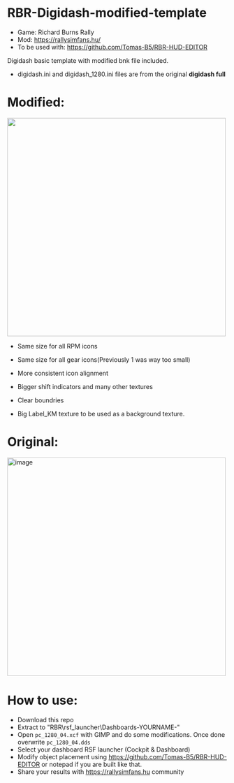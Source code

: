# RBR-Digidash-modified-template
- Game: Richard Burns Rally
- Mod: https://rallysimfans.hu/
- To be used with: https://github.com/Tomas-B5/RBR-HUD-EDITOR

Digidash basic template with modified bnk file included.

- digidash.ini and digidash_1280.ini files are from the original **digidash full**

# Modified:

<img src="https://user-images.githubusercontent.com/104921631/231561893-cd78a701-f1fb-457a-af40-eea11d629b99.png" width="500">

- Same size for all RPM icons

- Same size for all gear icons(Previously 1 was way too small)

- More consistent icon alignment

- Bigger shift indicators and many other textures

- Clear boundries

- Big Label_KM texture to be used as a background texture.

# Original:

<img width="500" alt="image" src="https://user-images.githubusercontent.com/104921631/231562532-775441bf-943b-41ac-9565-b4ebdc4c36a9.png">


# How to use:

- Download this repo
- Extract to "RBR\rsf_launcher\Dashboards\-YOURNAME-"
- Open `pc_1280_04.xcf` with GIMP and do some modifications. Once done overwrite `pc_1280_04.dds`
- Select your dashboard RSF launcher (Cockpit & Dashboard)
- Modify object placement using https://github.com/Tomas-B5/RBR-HUD-EDITOR or notepad if you are built like that.
- Share your results with https://rallysimfans.hu community
